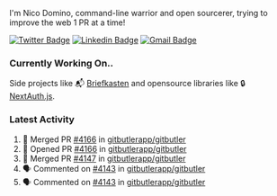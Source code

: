 
I'm Nico Domino, command-line warrior and open sourcerer, trying to improve the web 1 PR at a time!

[![Twitter Badge](https://img.shields.io/badge/-@ndom91-1ca0f1?style=flat-square&labelColor=1ca0f1&logo=twitter&logoColor=white&link=https://twitter.com/ndom91)](https://twitter.com/ndom91) [![Linkedin Badge](https://img.shields.io/badge/-ndom91-blue?style=flat-square&logo=Linkedin&logoColor=white&link=https://www.linkedin.com/in/ndom91/)](https://www.linkedin.com/in/ndom91/) [![Gmail Badge](https://img.shields.io/badge/-yo@ndo.dev-c14438?style=flat-square&logo=mail.ru&logoColor=white&link=mailto:yo@ndo.dev)](mailto:yo@ndo.dev)

### Currently Working On..

Side projects like 📬 [Briefkasten](https://briefkastenhq.com) and opensource libraries like 🔒 [NextAuth.js](https://github.com/nextauthjs/next-auth).

<!--START_SECTION_PROFILE_VIEWS:readme-info-->
<!--END_SECTION_PROFILE_VIEWS:readme-info-->

<!--START_SECTION_DAILY_COMMIT:readme-info-->
<!--END_SECTION_DAILY_COMMIT:readme-info-->

<!--START_SECTION_WEEKLY_COMMIT:readme-info-->
<!--END_SECTION_WEEKLY_COMMIT:readme-info-->

### Latest Activity

<!--START_SECTION:activity-->
1. 🎉 Merged PR [#4166](https://github.com/gitbutlerapp/gitbutler/pull/4166) in [gitbutlerapp/gitbutler](https://github.com/gitbutlerapp/gitbutler)
2. 💪 Opened PR [#4166](https://github.com/gitbutlerapp/gitbutler/pull/4166) in [gitbutlerapp/gitbutler](https://github.com/gitbutlerapp/gitbutler)
3. 🎉 Merged PR [#4147](https://github.com/gitbutlerapp/gitbutler/pull/4147) in [gitbutlerapp/gitbutler](https://github.com/gitbutlerapp/gitbutler)
4. 🗣 Commented on [#4143](https://github.com/gitbutlerapp/gitbutler/pull/4143#issuecomment-2186780676) in [gitbutlerapp/gitbutler](https://github.com/gitbutlerapp/gitbutler)
5. 🗣 Commented on [#4143](https://github.com/gitbutlerapp/gitbutler/pull/4143#issuecomment-2186770401) in [gitbutlerapp/gitbutler](https://github.com/gitbutlerapp/gitbutler)
<!--END_SECTION:activity-->
